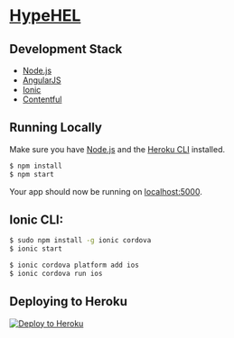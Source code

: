 # [HypeHEL](http://www.hypehel.com)

## Development Stack

- [Node.js](https://nodejs.org/)
- [AngularJS](https://angularjs.org/)
- [Ionic](http://ionicframework.com/)
- [Contentful](https://www.contentful.com/)

## Running Locally

Make sure you have [Node.js](http://nodejs.org/) and the [Heroku CLI](https://cli.heroku.com/) installed.

```sh
$ npm install
$ npm start
```

Your app should now be running on [localhost:5000](http://localhost:5000/).

## Ionic CLI:

```bash
$ sudo npm install -g ionic cordova
$ ionic start
```

```bash
$ ionic cordova platform add ios
$ ionic cordova run ios
```

## Deploying to Heroku

[![Deploy to Heroku](https://www.herokucdn.com/deploy/button.png)](https://heroku.com/deploy)
